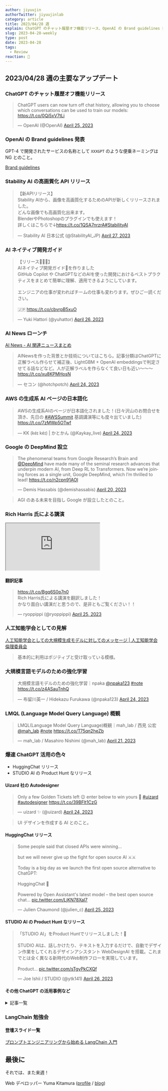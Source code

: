 ```yaml
---
author: jiyuujin
authorTwitter: jiyuujinlab
category: article
title: 2023/04/28 週
explain: ChatGPT のチャット履歴オフ機能リリース、OpenAI の Brand guidelines 発表、Stability AI の高画質化 API リリース、AI News ローンチ、AWS の生成系 AI ページの日本語化、Google の DeepMind 設立
slug: 2023-04-28-weekly
type: post
date: 2023-04-28
tags:
  - Review
reaction: 🚢
---
```


## 2023/04/28 週の主要なアップデート

### ChatGPT のチャット履歴オフ機能リリース

<blockquote class="twitter-tweet"><p lang="en" dir="ltr">ChatGPT users can now turn off chat history, allowing you to choose which conversations can be used to train our models: <a href="https://t.co/0Qi5xV7tLi">https://t.co/0Qi5xV7tLi</a></p>&mdash; OpenAI (@OpenAI) <a href="https://twitter.com/OpenAI/status/1650909329900580864?ref_src=twsrc%5Etfw">April 25, 2023</a></blockquote> <script async src="https://platform.twitter.com/widgets.js" charset="utf-8"></script>

### OpenAI の Brand guidelines 発表

GPT-4 で開発されたサービスの名称として `XXXGPT` のような便乗ネーミングは NG とのこと。

[Brand guidelines](https://openai.com/brand)

### Stability AI の高画質化 API リリース

<blockquote class="twitter-tweet"><p lang="ja" dir="ltr">【新APIリリース】<br>Stability AIから、画像を高画質化するためのAPIが新しくリリースされました。<br>どんな画像でも高画質化出来ます。<br>BlenderやPhotoshopのプラグインでも使えます！<br>詳しくはこちらで↓<a href="https://t.co/1QSA7nrzrA">https://t.co/1QSA7nrzrA</a><a href="https://twitter.com/hashtag/StabilityAI?src=hash&amp;ref_src=twsrc%5Etfw">#StabilityAI</a></p>&mdash; Stability AI 日本公式 (@StabilityAI_JP) <a href="https://twitter.com/StabilityAI_JP/status/1651495577304309760?ref_src=twsrc%5Etfw">April 27, 2023</a></blockquote> <script async src="https://platform.twitter.com/widgets.js" charset="utf-8"></script>

### AI ネイティブ開発ガイド

<blockquote class="twitter-tweet"><p lang="ja" dir="ltr">【リリース🎉🎉🎉】<br>AIネイティブ開発ガイド🤖を作りました<br>GitHub Copilot や ChatGPTなどのAIを使った開発におけるベストプラクティスをまとめて簡単に理解、適用できるようにしています。<br><br>エンジニアの仕事が変わればチームの仕事も変わります。ぜひご一読ください。<br><br>🇯🇵 <a href="https://t.co/cbvrpB5xuO">https://t.co/cbvrpB5xuO</a></p>&mdash; Yuki Hattori (@yuhattor) <a href="https://twitter.com/yuhattor/status/1651076912457093120?ref_src=twsrc%5Etfw">April 26, 2023</a></blockquote> <script async src="https://platform.twitter.com/widgets.js" charset="utf-8"></script>

### AI News ローンチ

[AI News - AI 関連ニュースまとめ](https://ai-news.dev/)

<blockquote class="twitter-tweet"><p lang="ja" dir="ltr">AINewsを作った背景とか技術についてはこちら。記事分類はChatGPTに正解ラベル作らせて補正後、LightGBM + OpenAI embeddingsで判定させてる話などなど。人が正解ラベルを作らなくて良い日も近い～～～ <a href="https://t.co/xu8KPMHosN">https://t.co/xu8KPMHosN</a></p>&mdash; セコン (@hotchpotch) <a href="https://twitter.com/hotchpotch/status/1650376102039392258?ref_src=twsrc%5Etfw">April 24, 2023</a></blockquote> <script async src="https://platform.twitter.com/widgets.js" charset="utf-8"></script>

### AWS の生成系 AI ページの日本語化

<blockquote class="twitter-tweet"><p lang="ja" dir="ltr">AWSの生成系AIのページが日本語化されました！(日々沢山のお問合せを頂き、先日の <a href="https://twitter.com/hashtag/AWSSummit?src=hash&amp;ref_src=twsrc%5Etfw">#AWSSummit</a> 基調講演等にも度々出ていました) <a href="https://t.co/7zMWp5OTwf">https://t.co/7zMWp5OTwf</a></p>&mdash; KK (kéɪ kéɪ) | かとかん (@Kaykay_live) <a href="https://twitter.com/Kaykay_live/status/1650332833846804482?ref_src=twsrc%5Etfw">April 24, 2023</a></blockquote> <script async src="https://platform.twitter.com/widgets.js" charset="utf-8"></script>

### Google の DeepMind 設立

<blockquote class="twitter-tweet"><p lang="en" dir="ltr">The phenomenal teams from Google Research’s Brain and <a href="https://twitter.com/DeepMind?ref_src=twsrc%5Etfw">@DeepMind</a> have made many of the seminal research advances that underpin modern AI, from Deep RL to Transformers. Now we’re joining forces as a single unit, Google DeepMind, which I’m thrilled to lead! <a href="https://t.co/n2cpn91AOl">https://t.co/n2cpn91AOl</a></p>&mdash; Demis Hassabis (@demishassabis) <a href="https://twitter.com/demishassabis/status/1649097532772069377?ref_src=twsrc%5Etfw">April 20, 2023</a></blockquote> <script async src="https://platform.twitter.com/widgets.js" charset="utf-8"></script>

> AGI のある未来を目指し Google が設立したとのこと。

### Rich Harris 氏による講演

<div class="wrapper">
  <div class="container">
    <iframe src="https://www.youtube.com/embed/uXCipjbcQfM" class="player" title="" loading="lazy"></iframe>
  </div>
</div>

#### 翻訳記事

<blockquote class="twitter-tweet"><p lang="ja" dir="ltr"><a href="https://t.co/Bgq6S0p7n0">https://t.co/Bgq6S0p7n0</a><br>Rich Harris氏による講演を翻訳しました！<br>かなり面白い講演だと思うので、是非ともご覧ください！！</p>&mdash; ryoppippi (@ryoppippi) <a href="https://twitter.com/ryoppippi/status/1650878076752896002?ref_src=twsrc%5Etfw">April 25, 2023</a></blockquote> <script async src="https://platform.twitter.com/widgets.js" charset="utf-8"></script>

### 人工知能学会としての見解

[人工知能学会としての大規模生成モデルに対してのメッセージ | 人工知能学会 倫理委員会](https://www.ai-gakkai.or.jp/ai-elsi/archives/info/%E4%BA%BA%E5%B7%A5%E7%9F%A5%E8%83%BD%E5%AD%A6%E4%BC%9A%E3%81%A8%E3%81%97%E3%81%A6%E3%81%AE%E5%A4%A7%E8%A6%8F%E6%A8%A1%E7%94%9F%E6%88%90%E3%83%A2%E3%83%87%E3%83%AB%E3%81%AB%E5%AF%BE%E3%81%97%E3%81%A6)

> 基本的に利用はポジティブと受け取っている模様。

### 大規模言語モデルのための強化学習

<blockquote class="twitter-tweet"><p lang="ja" dir="ltr">大規模言語モデルのための強化学習｜npaka <a href="https://twitter.com/npaka123?ref_src=twsrc%5Etfw">@npaka123</a> <a href="https://twitter.com/hashtag/note?src=hash&amp;ref_src=twsrc%5Etfw">#note</a> <a href="https://t.co/z4ASauTnhQ">https://t.co/z4ASauTnhQ</a></p>&mdash; 布留川英一 / Hidekazu Furukawa (@npaka123) <a href="https://twitter.com/npaka123/status/1650340824801214464?ref_src=twsrc%5Etfw">April 24, 2023</a></blockquote> <script async src="https://platform.twitter.com/widgets.js" charset="utf-8"></script>

### LMQL (Language Model Query Language) 概観

<blockquote class="twitter-tweet"><p lang="zh" dir="ltr">LMQL(Language Model Query Language)概観｜mah_lab / 西見 公宏 <a href="https://twitter.com/mah_lab?ref_src=twsrc%5Etfw">@mah_lab</a> <a href="https://twitter.com/hashtag/note?src=hash&amp;ref_src=twsrc%5Etfw">#note</a> <a href="https://t.co/T75qn2heZb">https://t.co/T75qn2heZb</a></p>&mdash; mah_lab / Masahiro Nishimi (@mah_lab) <a href="https://twitter.com/mah_lab/status/1649271383896260608?ref_src=twsrc%5Etfw">April 21, 2023</a></blockquote> <script async src="https://platform.twitter.com/widgets.js" charset="utf-8"></script>

### 爆速 ChatGPT 活用の色々

- HuggingChat リリース
- STUDIO AI の Product Hunt なリリース

#### Uizard 社の Autodesigner

<blockquote class="twitter-tweet"><p lang="en" dir="ltr">Only a few Golden Tickets left 😉 enter below to win yours 🎫 <a href="https://twitter.com/hashtag/uizard?src=hash&amp;ref_src=twsrc%5Etfw">#uizard</a> <a href="https://twitter.com/hashtag/autodesigner?src=hash&amp;ref_src=twsrc%5Etfw">#autodesigner</a> <a href="https://t.co/39BFlt1CzG">https://t.co/39BFlt1CzG</a></p>&mdash; uizard ✨ (@uizard) <a href="https://twitter.com/uizard/status/1650520115434119171?ref_src=twsrc%5Etfw">April 24, 2023</a></blockquote> <script async src="https://platform.twitter.com/widgets.js" charset="utf-8"></script>

> UI デザインを作成する AI とのこと。

#### HuggingChat リリース

<blockquote class="twitter-tweet"><p lang="en" dir="ltr">Some people said that closed APIs were winning...<br><br>but we will never give up the fight for open source AI ⚔️⚔️<br><br>Today is a big day as we launch the first open source alternative to ChatGPT:<br><br>HuggingChat 💬<br><br>Powered by Open Assistant&#39;s latest model – the best open source chat… <a href="https://t.co/LjKN78XaI7">pic.twitter.com/LjKN78XaI7</a></p>&mdash; Julien Chaumond (@julien_c) <a href="https://twitter.com/julien_c/status/1650884245823320065?ref_src=twsrc%5Etfw">April 25, 2023</a></blockquote> <script async src="https://platform.twitter.com/widgets.js" charset="utf-8"></script>

#### STUDIO AI の Product Hunt なリリース

<blockquote class="twitter-tweet"><p lang="ja" dir="ltr">「STUDIO AI」をProduct Huntでリリースしました！🚀<br><br>STUDIO AIは、話しかけたり、テキストを入力するだけで、自動でデザイン作業をしてくれるデザインアシスタント WebDesignAI を搭載。これまでとは全く異なる新時代のWeb制作フローを実現しています。<br><br>Product… <a href="https://t.co/sTgyPkCXQf">pic.twitter.com/sTgyPkCXQf</a></p>&mdash; Joe Ishii / STUDIO (@ytk141) <a href="https://twitter.com/ytk141/status/1651136890274447366?ref_src=twsrc%5Etfw">April 26, 2023</a></blockquote> <script async src="https://platform.twitter.com/widgets.js" charset="utf-8"></script>

#### その他 ChatGPT の活用事例など

<details>

<summary>記事一覧</summary>

- [ChatCPT 開発合宿を開催しました！ - Uzabase for Engineers](https://tech.uzabase.com/entry/2023/04/26/130716)
- [Azure OpenAI と本家 OpenAI API の比較表](https://zenn.dev/microsoft/articles/e0419765f7079a)
- [ChatGPT に日本語テキストを入力するとき、日本語テキストがどのように分割されてトークンに変換されるかを tiktoken でのぞく - nikkie-ftnext の日記](https://nikkie-ftnext.hatenablog.com/entry/how-chatgpt-tokenize-japanese-text-tackling-with-tiktoken)
- [GPT の仕組みをちゃんと勉強したい本 - きしだの Hatena](https://nowokay.hatenablog.com/entry/2023/04/25/111706)
- [効率よくコーディングを進めるために ChatGPT を使ってみよう](https://stocker.jp/diary/chatgpt-coding/)
- [ChatGPT の回答でインターネット上の画像が表示可能になっていました | DevelopersIO](https://dev.classmethod.jp/articles/hatgpt-shows-images-on-its-answer/)
- [ChatGPT を使った社内ドキュメントを読み込んで回答できるアシスタント Bot を作りました！](https://note.com/howdy39/n/n196e7f3ecc5f)
- [Stable Diffusion でハイクオリティなリアル系イラストを生成できるモデル、LoRA を紹介 | Murasan Lab](https://murasan-net.com/index.php/2023/04/22/stable-diffusion-realmodel/)
- [生成 AI (Generative AI) から企業価値を生みだす方法 | Deloitte AI Institute | Deloitte](https://www2.deloitte.com/jp/ja/pages/institute/articles/generative-ai-for-enterprises.html)
- [Server-Sent Events の基礎知識](https://zenn.dev/chot/articles/a089c203adad74)
- [画像生成 AI、お絵描き練習に便利説提唱したい | とりにく | note](https://note.com/tori29umai/n/nce9d96360493)
- [ChatGPT bot を Slack 上で動かすのはめちゃくちゃ盛り上がるのでおすすめ - Qiita](https://qiita.com/tomoasleep/items/030e42b5e3853c609cf9)
- [教育において ChatGPT はどんな可能性を持つか](https://toyokeizai.net/articles/-/667344)

</details>

### LangChain 勉強会

#### 登壇スライド一覧

[プロンプトエンジニアリングから始める LangChain 入門](https://speakerdeck.com/os1ma/puronputoenziniaringukarashi-merulangchainru-men)

## 最後に

それでは、また来週！

Web デベロッパー Yuma Kitamura ([profile](https://yuma-kitamura.nekohack.me/) / [blog](https://blog.nekohack.me/))

